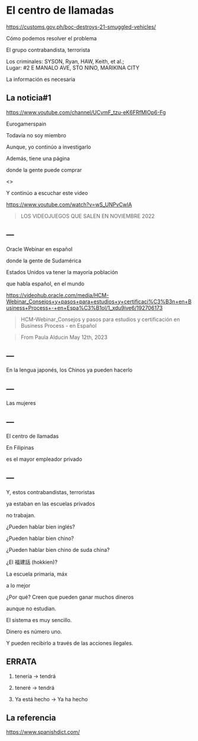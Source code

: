 # El centro de llamadas

https://customs.gov.ph/boc-destroys-21-smuggled-vehicles/

Cómo podemos resolver el problema 

El grupo contrabandista, terrorista

Los criminales: SYSON, Ryan, HAW, Keith, et al.;  
Lugar: #2 E MANALO AVE, STO NINO, MARIKINA CITY

La información es necesaria

## La noticia#1

https://www.youtube.com/channel/UCvmF_tzu-eK6FRfMlOp6-Fg

Eurogamerspain 

Todavía no soy miembro

Aunque, yo continúo a investigarlo

Además, tiene una página 

donde la gente puede comprar

<<juegos baratos>>

Y continúo a escuchar este video

https://www.youtube.com/watch?v=wS_UNPvCwlA

> LOS VIDEOJUEGOS QUE SALEN EN NOVIEMBRE 2022

## —

Oracle Webinar en español

donde la gente de Sudamérica

Estados Unidos va tener la mayoría población 

que habla español, en el mundo

https://videohub.oracle.com/media/HCM-Webinar_Consejos+y+pasos+para+estudios+y+certificaci%C3%B3n+en+Business+Process+-+en+Espa%C3%B1ol/1_xdu9ive6/192706173

> HCM-Webinar_Consejos y pasos para estudios y certificación en Business Process - en Español 

> From Paula Alducin May 12th, 2023   

## —

En la lengua japonés, los Chinos ya pueden hacerlo

## —

Las mujeres

## — 

El centro de llamadas

En Filipinas

es el mayor empleador privado

## — 

Y, estos contrabandistas, terroristas

ya estaban en las escuelas privados

no trabajan.

¿Pueden hablar bien inglés?

¿Pueden hablar bien chino?

¿Pueden hablar bien chino de suda china?

¿El 福建話 (hokkien)?

La escuela primaria, máx

a lo mejor

¿Por qué? Creen que pueden ganar muchos dineros

aunque no estudian.

El sistema es muy sencillo.

Dinero es número uno.

Y pueden recibirlo a través de las acciones ilegales.

## ERRATA

1. tenería -> tendrá

2. teneré -> tendrá
  
3. Ya está hecho -> Ya ha hecho

## La referencia

https://www.spanishdict.com/
